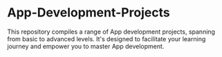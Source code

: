 # App-Development-Projects
This repository compiles a range of App development projects, spanning from basic to advanced levels. It's designed to facilitate your learning journey and empower you to master App development.
